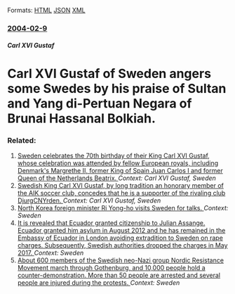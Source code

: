 
Formats: [HTML](/news/2004/02/9/carl-xvi-gustaf-of-sweden-angers-some-swedes-by-his-praise-of-sultan-and-yang-di-pertuan-negara-of-brunai-hassanal-bolkiah.html)  [JSON](/news/2004/02/9/carl-xvi-gustaf-of-sweden-angers-some-swedes-by-his-praise-of-sultan-and-yang-di-pertuan-negara-of-brunai-hassanal-bolkiah.json)  [XML](/news/2004/02/9/carl-xvi-gustaf-of-sweden-angers-some-swedes-by-his-praise-of-sultan-and-yang-di-pertuan-negara-of-brunai-hassanal-bolkiah.xml)  

### [2004-02-9](/news/2004/02/9/index.md)

##### Carl XVI Gustaf
#  Carl XVI Gustaf of Sweden angers some Swedes by his praise of Sultan and Yang di-Pertuan Negara of Brunai Hassanal Bolkiah.




### Related:

1. [Sweden celebrates the 70th birthday of their King Carl XVI Gustaf, whose celebration was attended by fellow European royals, including Denmark's Margrethe II, former King of Spain Juan Carlos I and former Queen of the Netherlands Beatrix. ](/news/2016/04/30/sweden-celebrates-the-70th-birthday-of-their-king-carl-xvi-gustaf-whose-celebration-was-attended-by-fellow-european-royals-including-denma.md) _Context: Carl XVI Gustaf, Sweden_
2. [ Swedish King Carl XVI Gustaf, by long tradition an honorary member of the AIK soccer club, concedes that he is a supporter of the rivaling club DjurgCNYrden. ](/news/2007/07/27/swedish-king-carl-xvi-gustaf-by-long-tradition-an-honorary-member-of-the-aik-soccer-club-concedes-that-he-is-a-supporter-of-the-rivaling.md) _Context: Carl XVI Gustaf, Sweden_
3. [North Korea foreign minister Ri Yong-ho visits Sweden for talks. ](/news/2018/03/15/north-korea-foreign-minister-ri-yong-ho-visits-sweden-for-talks.md) _Context: Sweden_
4. [It is revealed that Ecuador granted citizenship to Julian Assange. Ecuador granted him asylum in August 2012 and he has remained in the Embassy of Ecuador in London avoiding extradition to Sweden on rape charges. Subsequently, Swedish authorities dropped the charges in May 2017. ](/news/2018/01/11/it-is-revealed-that-ecuador-granted-citizenship-to-julian-assange-ecuador-granted-him-asylum-in-august-2012-and-he-has-remained-in-the-emba.md) _Context: Sweden_
5. [About 600 members of the Swedish neo-Nazi group Nordic Resistance Movement march through Gothenburg, and 10,000 people hold a counter-demonstration. More than 50 people are arrested and several people are injured during the protests. ](/news/2017/09/30/about-600-members-of-the-swedish-neo-nazi-group-nordic-resistance-movement-march-through-gothenburg-and-10-000-people-hold-a-counter-demons.md) _Context: Sweden_
